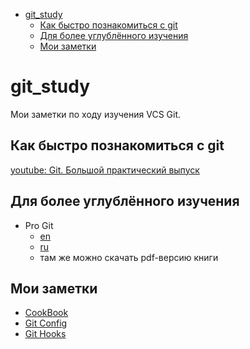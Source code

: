 <!--ts-->
* [git_study](./README.md#git_study)
   * [Как быстро познакомиться с git](./README.md#как-быстро-познакомиться-с-git)
   * [Для более углублённого изучения](./README.md#для-более-углублённого-изучения)
   * [Мои заметки](./README.md#мои-заметки)
<!--te-->

# git_study
Мои заметки по ходу изучения VCS Git.

## Как быстро познакомиться с git
[youtube: Git. Большой практический выпуск](https://www.youtube.com/watch?v=SEvR78OhGtw)

## Для более углублённого изучения
  * Pro Git
    * [en](https://git-scm.com/book/en/v2)
    * [ru](https://git-scm.com/book/ru/v2)
    * там же можно скачать pdf-версию книги

## Мои заметки
  * [CookBook](./cookbook.md)
  * [Git Config](./config.md)
  * [Git Hooks](./hooks.md)

